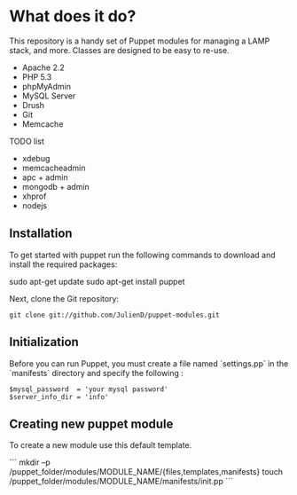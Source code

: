 # What does it do?

This repository is a handy set of Puppet modules for managing a LAMP stack, and more. Classes are designed to be easy to re-use.

* Apache 2.2
* PHP 5.3
* phpMyAdmin
* MySQL Server
* Drush
* Git
* Memcache

TODO list
* xdebug
* memcacheadmin
* apc + admin
* mongodb + admin
* xhprof
* nodejs

<h2>Installation</h2>
<p>To get started with puppet run the following commands to download and install the required packages:</p>
	sudo apt-get update
    sudo apt-get install puppet

<p>Next, clone the Git repository:</p>

    git clone git://github.com/JulienD/puppet-modules.git

<h2>Initialization</h2>

<p>Before you can run Puppet, you must create a file named `settings.pp` in the
`manifests` directory and specify the following :</p>

	$mysql_password  = 'your mysql password'
	$server_info_dir = 'info'

<h2>Creating new puppet module</h2>
<p>To create a new module use this default template.</p>
```
  mkdir –p /puppet_folder/modules/MODULE_NAME/{files,templates,manifests}
  touch /puppet_folder/modules/MODULE_NAME/manifests/init.pp
```